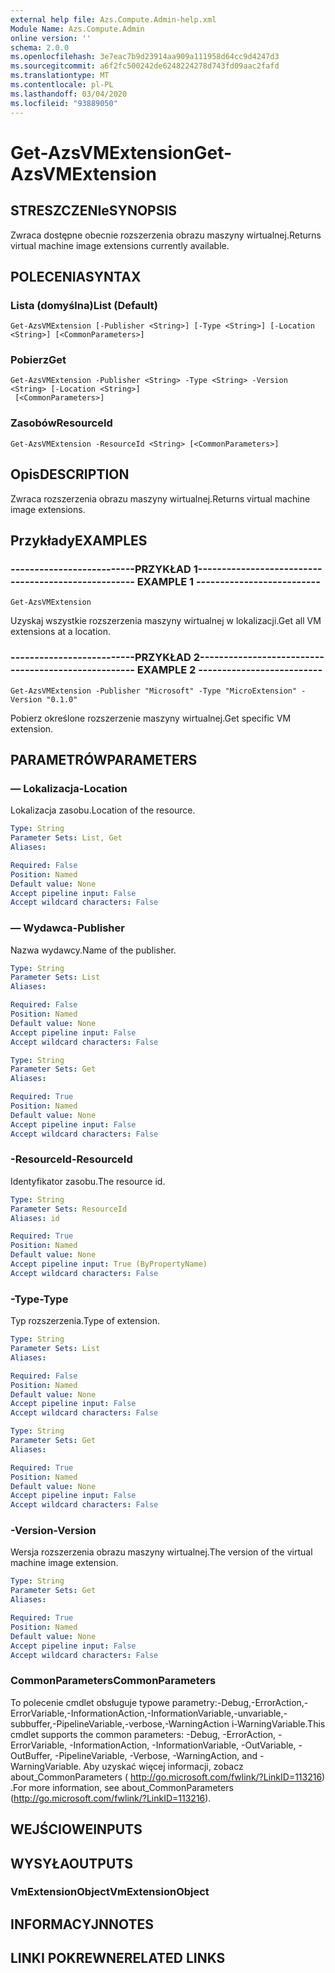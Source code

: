 ```yaml
---
external help file: Azs.Compute.Admin-help.xml
Module Name: Azs.Compute.Admin
online version: ''
schema: 2.0.0
ms.openlocfilehash: 3e7eac7b9d23914aa909a111958d64cc9d4247d3
ms.sourcegitcommit: a6f2fc500242de6248224278d743fd09aac2fafd
ms.translationtype: MT
ms.contentlocale: pl-PL
ms.lasthandoff: 03/04/2020
ms.locfileid: "93889050"
---
```

# <span data-ttu-id="1fa63-101">Get-AzsVMExtension</span><span class="sxs-lookup"><span data-stu-id="1fa63-101">Get-AzsVMExtension</span></span>

## <span data-ttu-id="1fa63-102">STRESZCZENIe</span><span class="sxs-lookup"><span data-stu-id="1fa63-102">SYNOPSIS</span></span>
<span data-ttu-id="1fa63-103">Zwraca dostępne obecnie rozszerzenia obrazu maszyny wirtualnej.</span><span class="sxs-lookup"><span data-stu-id="1fa63-103">Returns virtual machine image extensions currently available.</span></span>

## <span data-ttu-id="1fa63-104">POLECENIA</span><span class="sxs-lookup"><span data-stu-id="1fa63-104">SYNTAX</span></span>

### <span data-ttu-id="1fa63-105">Lista (domyślna)</span><span class="sxs-lookup"><span data-stu-id="1fa63-105">List (Default)</span></span>
```
Get-AzsVMExtension [-Publisher <String>] [-Type <String>] [-Location <String>] [<CommonParameters>]
```

### <span data-ttu-id="1fa63-106">Pobierz</span><span class="sxs-lookup"><span data-stu-id="1fa63-106">Get</span></span>
```
Get-AzsVMExtension -Publisher <String> -Type <String> -Version <String> [-Location <String>]
 [<CommonParameters>]
```

### <span data-ttu-id="1fa63-107">Zasobów</span><span class="sxs-lookup"><span data-stu-id="1fa63-107">ResourceId</span></span>
```
Get-AzsVMExtension -ResourceId <String> [<CommonParameters>]
```

## <span data-ttu-id="1fa63-108">Opis</span><span class="sxs-lookup"><span data-stu-id="1fa63-108">DESCRIPTION</span></span>
<span data-ttu-id="1fa63-109">Zwraca rozszerzenia obrazu maszyny wirtualnej.</span><span class="sxs-lookup"><span data-stu-id="1fa63-109">Returns virtual machine image extensions.</span></span>

## <span data-ttu-id="1fa63-110">Przykłady</span><span class="sxs-lookup"><span data-stu-id="1fa63-110">EXAMPLES</span></span>

### <span data-ttu-id="1fa63-111">--------------------------PRZYKŁAD 1--------------------------</span><span class="sxs-lookup"><span data-stu-id="1fa63-111">-------------------------- EXAMPLE 1 --------------------------</span></span>
```
Get-AzsVMExtension
```

<span data-ttu-id="1fa63-112">Uzyskaj wszystkie rozszerzenia maszyny wirtualnej w lokalizacji.</span><span class="sxs-lookup"><span data-stu-id="1fa63-112">Get all VM extensions at a location.</span></span>

### <span data-ttu-id="1fa63-113">--------------------------PRZYKŁAD 2--------------------------</span><span class="sxs-lookup"><span data-stu-id="1fa63-113">-------------------------- EXAMPLE 2 --------------------------</span></span>
```
Get-AzsVMExtension -Publisher "Microsoft" -Type "MicroExtension" -Version "0.1.0"
```

<span data-ttu-id="1fa63-114">Pobierz określone rozszerzenie maszyny wirtualnej.</span><span class="sxs-lookup"><span data-stu-id="1fa63-114">Get specific VM extension.</span></span>

## <span data-ttu-id="1fa63-115">PARAMETRÓW</span><span class="sxs-lookup"><span data-stu-id="1fa63-115">PARAMETERS</span></span>

### <span data-ttu-id="1fa63-116">— Lokalizacja</span><span class="sxs-lookup"><span data-stu-id="1fa63-116">-Location</span></span>
<span data-ttu-id="1fa63-117">Lokalizacja zasobu.</span><span class="sxs-lookup"><span data-stu-id="1fa63-117">Location of the resource.</span></span>

```yaml
Type: String
Parameter Sets: List, Get
Aliases: 

Required: False
Position: Named
Default value: None
Accept pipeline input: False
Accept wildcard characters: False
```

### <span data-ttu-id="1fa63-118">— Wydawca</span><span class="sxs-lookup"><span data-stu-id="1fa63-118">-Publisher</span></span>
<span data-ttu-id="1fa63-119">Nazwa wydawcy.</span><span class="sxs-lookup"><span data-stu-id="1fa63-119">Name of the publisher.</span></span>

```yaml
Type: String
Parameter Sets: List
Aliases: 

Required: False
Position: Named
Default value: None
Accept pipeline input: False
Accept wildcard characters: False
```

```yaml
Type: String
Parameter Sets: Get
Aliases: 

Required: True
Position: Named
Default value: None
Accept pipeline input: False
Accept wildcard characters: False
```

### <span data-ttu-id="1fa63-120">-ResourceId</span><span class="sxs-lookup"><span data-stu-id="1fa63-120">-ResourceId</span></span>
<span data-ttu-id="1fa63-121">Identyfikator zasobu.</span><span class="sxs-lookup"><span data-stu-id="1fa63-121">The resource id.</span></span>

```yaml
Type: String
Parameter Sets: ResourceId
Aliases: id

Required: True
Position: Named
Default value: None
Accept pipeline input: True (ByPropertyName)
Accept wildcard characters: False
```

### <span data-ttu-id="1fa63-122">-Type</span><span class="sxs-lookup"><span data-stu-id="1fa63-122">-Type</span></span>
<span data-ttu-id="1fa63-123">Typ rozszerzenia.</span><span class="sxs-lookup"><span data-stu-id="1fa63-123">Type of extension.</span></span>

```yaml
Type: String
Parameter Sets: List
Aliases: 

Required: False
Position: Named
Default value: None
Accept pipeline input: False
Accept wildcard characters: False
```

```yaml
Type: String
Parameter Sets: Get
Aliases: 

Required: True
Position: Named
Default value: None
Accept pipeline input: False
Accept wildcard characters: False
```

### <span data-ttu-id="1fa63-124">-Version</span><span class="sxs-lookup"><span data-stu-id="1fa63-124">-Version</span></span>
<span data-ttu-id="1fa63-125">Wersja rozszerzenia obrazu maszyny wirtualnej.</span><span class="sxs-lookup"><span data-stu-id="1fa63-125">The version of the virtual machine image extension.</span></span>

```yaml
Type: String
Parameter Sets: Get
Aliases: 

Required: True
Position: Named
Default value: None
Accept pipeline input: False
Accept wildcard characters: False
```

### <span data-ttu-id="1fa63-126">CommonParameters</span><span class="sxs-lookup"><span data-stu-id="1fa63-126">CommonParameters</span></span>
<span data-ttu-id="1fa63-127">To polecenie cmdlet obsługuje typowe parametry:-Debug,-ErrorAction,-ErrorVariable,-InformationAction,-InformationVariable,-unvariable,-subbuffer,-PipelineVariable,-verbose,-WarningAction i-WarningVariable.</span><span class="sxs-lookup"><span data-stu-id="1fa63-127">This cmdlet supports the common parameters: -Debug, -ErrorAction, -ErrorVariable, -InformationAction, -InformationVariable, -OutVariable, -OutBuffer, -PipelineVariable, -Verbose, -WarningAction, and -WarningVariable.</span></span> <span data-ttu-id="1fa63-128">Aby uzyskać więcej informacji, zobacz about_CommonParameters ( http://go.microsoft.com/fwlink/?LinkID=113216) .</span><span class="sxs-lookup"><span data-stu-id="1fa63-128">For more information, see about_CommonParameters (http://go.microsoft.com/fwlink/?LinkID=113216).</span></span>

## <span data-ttu-id="1fa63-129">WEJŚCIOWE</span><span class="sxs-lookup"><span data-stu-id="1fa63-129">INPUTS</span></span>

## <span data-ttu-id="1fa63-130">WYSYŁA</span><span class="sxs-lookup"><span data-stu-id="1fa63-130">OUTPUTS</span></span>

### <span data-ttu-id="1fa63-131">VmExtensionObject</span><span class="sxs-lookup"><span data-stu-id="1fa63-131">VmExtensionObject</span></span>

## <span data-ttu-id="1fa63-132">INFORMACYJN</span><span class="sxs-lookup"><span data-stu-id="1fa63-132">NOTES</span></span>

## <span data-ttu-id="1fa63-133">LINKI POKREWNE</span><span class="sxs-lookup"><span data-stu-id="1fa63-133">RELATED LINKS</span></span>

